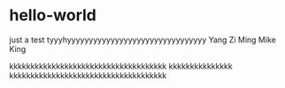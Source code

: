 # hello-world
just a test
tyyyhyyyyyyyyyyyyyyyyyyyyyyyyyyyyyyyy
Yang Zi Ming
Mike
King

kkkkkkkkkkkkkkkkkkkkkkkkkkkkkkkkkkkkk
kkkkkkkkkkkkkkk
kkkkkkkkkkkkkkkkkkkkkkkkkkkkkkkkkkkkk







